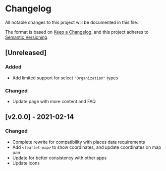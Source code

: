 <!-- markdownlint-disable -->
# Changelog
All notable changes to this project will be documented in this file.

The format is based on [Keep a Changelog](https://keepachangelog.com/en/1.0.0/),
and this project adheres to [Semantic Versioning](https://semver.org/spec/v2.0.0.html).

## [Unreleased]

### Added
- Add limited support for select `"Organization"` types

### Changed
- Update page with more content and FAQ

## [v2.0.0] - 2021-02-14

### Changed
  - Complete rewrite for compatibility with places data requirements
  - Add `<leaflet-map>` to show coordinates, and update coordinates on map pan
  - Update for better consistency with other apps
  - Update icons

<!-- markdownlint-restore -->
